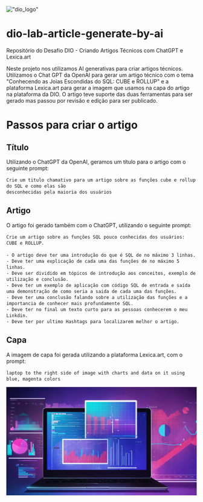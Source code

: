 !["dio_logo"](https://digitalinnovationone.github.io/roadmaps/assets/logo-dio.svg)

# dio-lab-article-generate-by-ai
Repositório do Desafio DIO - Criando Artigos Técnicos com ChatGPT e Lexica.art

Neste projeto nos utilizamos AI generativas para criar artigos técnicos. Utilizamos o Chat GPT da OpenAI para gerar um artigo técnico com o tema "Conhecendo as Joias Escondidas do SQL: CUBE e ROLLUP" e a plataforma Lexica.art para gerar a imagem que usamos na capa do artigo na plataforma da DIO. O artigo teve suporte das duas ferramentas para ser gerado mas passou por revisão e edição para ser publicado.

# Passos para criar o artigo

## Título

Utilizando o ChatGPT da OpenAI, geramos um título para o artigo com o seguinte prompt:

```
Crie um titulo chamativo para um artigo sobre as funções cube e rollup do SQL e como elas são
desconhecidas pela maioria dos usuários
```

## Artigo

O artigo foi gerado também com o ChatGPT, utilizando o seguinte prompt:

```
Crie um artigo sobre as funções SQL pouco conhecidas dos usuários: CUBE e ROLLUP.

- O artigo deve ter uma introdução do que é SQL de no máximo 3 linhas.
- Deve ter uma explicação de cada uma das funções de no máximo 5 linhas.
- Deve ser dividido em tópicos de introdução aos conceitos, exemplo de utilização e conclusão.
- Deve ter um exemplo de aplicação com código SQL de entrada e saída uma demonstração de como seria a saida de cada uma das funções.
- Deve ter uma conclusão falando sobre a utilização das funções e a importancia de conhecer mais profundamente SQL.
- Deve ter no final um texto curto para as pessoas conhecerem o meu Linkdin.
- Deve ter por ultimo Hashtags para localizarem melhor o artigo.
```

## Capa

A imagem de capa foi gerada utilizando a plataforma Lexica.art, com o prompt:

```
laptop to the right side of image with charts and data on it using blue, magenta colors
```

![image-background](image-background.jpg)